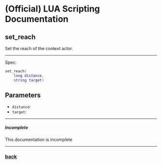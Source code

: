
# (Official) LUA Scripting Documentation

## set_reach

Set the reach of the context actor.

___

Spec:

```lua
set_reach(
	long distance,
	string target)
```

## Parameters

- `distance`: 
- `target`: 

___

##### Incomplete

This documentation is incomplete

___

### [back](../other)
